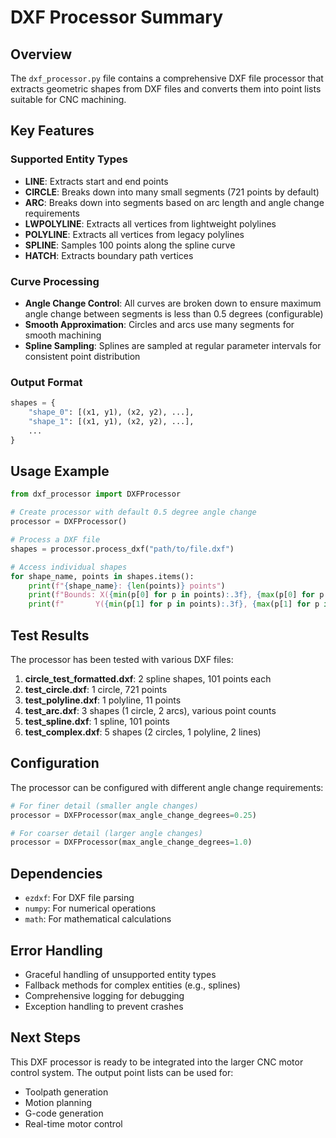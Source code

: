 # DXF Processor Summary

## Overview
The `dxf_processor.py` file contains a comprehensive DXF file processor that extracts geometric shapes from DXF files and converts them into point lists suitable for CNC machining.

## Key Features

### Supported Entity Types
- **LINE**: Extracts start and end points
- **CIRCLE**: Breaks down into many small segments (721 points by default)
- **ARC**: Breaks down into segments based on arc length and angle change requirements
- **LWPOLYLINE**: Extracts all vertices from lightweight polylines
- **POLYLINE**: Extracts all vertices from legacy polylines
- **SPLINE**: Samples 100 points along the spline curve
- **HATCH**: Extracts boundary path vertices

### Curve Processing
- **Angle Change Control**: All curves are broken down to ensure maximum angle change between segments is less than 0.5 degrees (configurable)
- **Smooth Approximation**: Circles and arcs use many segments for smooth machining
- **Spline Sampling**: Splines are sampled at regular parameter intervals for consistent point distribution

### Output Format
```python
shapes = {
    "shape_0": [(x1, y1), (x2, y2), ...],
    "shape_1": [(x1, y1), (x2, y2), ...],
    ...
}
```

## Usage Example

```python
from dxf_processor import DXFProcessor

# Create processor with default 0.5 degree angle change
processor = DXFProcessor()

# Process a DXF file
shapes = processor.process_dxf("path/to/file.dxf")

# Access individual shapes
for shape_name, points in shapes.items():
    print(f"{shape_name}: {len(points)} points")
    print(f"Bounds: X({min(p[0] for p in points):.3f}, {max(p[0] for p in points):.3f})")
    print(f"       Y({min(p[1] for p in points):.3f}, {max(p[1] for p in points):.3f})")
```

## Test Results

The processor has been tested with various DXF files:

1. **circle_test_formatted.dxf**: 2 spline shapes, 101 points each
2. **test_circle.dxf**: 1 circle, 721 points
3. **test_polyline.dxf**: 1 polyline, 11 points
4. **test_arc.dxf**: 3 shapes (1 circle, 2 arcs), various point counts
5. **test_spline.dxf**: 1 spline, 101 points
6. **test_complex.dxf**: 5 shapes (2 circles, 1 polyline, 2 lines)

## Configuration

The processor can be configured with different angle change requirements:

```python
# For finer detail (smaller angle changes)
processor = DXFProcessor(max_angle_change_degrees=0.25)

# For coarser detail (larger angle changes)
processor = DXFProcessor(max_angle_change_degrees=1.0)
```

## Dependencies
- `ezdxf`: For DXF file parsing
- `numpy`: For numerical operations
- `math`: For mathematical calculations

## Error Handling
- Graceful handling of unsupported entity types
- Fallback methods for complex entities (e.g., splines)
- Comprehensive logging for debugging
- Exception handling to prevent crashes

## Next Steps
This DXF processor is ready to be integrated into the larger CNC motor control system. The output point lists can be used for:
- Toolpath generation
- Motion planning
- G-code generation
- Real-time motor control 